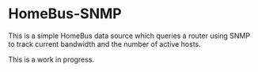 # HomeBus-SNMP

This is a simple HomeBus data source which queries a router using SNMP to track current bandwidth and the number of active hosts.

This is a work in progress.
